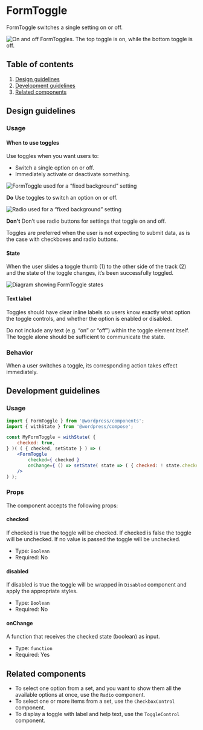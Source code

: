 # FormToggle

FormToggle switches a single setting on or off.

![On and off FormToggles. The top toggle is on, while the bottom toggle is off.](https://wordpress.org/gutenberg/files/2019/01/Toggle.jpg)

## Table of contents

1. [Design guidelines](#design-guidelines)
2. [Development guidelines](#development-guidelines)
3. [Related components](#related-components)

## Design guidelines

### Usage

#### When to use toggles

Use toggles when you want users to:

- Switch a single option on or off.
- Immediately activate or deactivate something.

![FormToggle used for a “fixed background” setting](https://wordpress.org/gutenberg/files/2019/01/Toggle-Do.jpg)

**Do**
Use toggles to switch an option on or off.

![Radio used for a “fixed background” setting](https://wordpress.org/gutenberg/files/2019/01/Toggle-Dont.jpg)

**Don’t**
Don’t use radio buttons for settings that toggle on and off.

Toggles are preferred when the user is not expecting to submit data, as is the case with checkboxes and radio buttons.

#### State

When the user slides a toggle thumb (1) to the other side of the track (2) and the state of the toggle changes, it’s been successfully toggled.

![Diagram showing FormToggle states](https://wordpress.org/gutenberg/files/2019/01/Toggle-Diagram.jpg)

#### Text label

Toggles should have clear inline labels so users know exactly what option the toggle controls, and whether the option is enabled or disabled.

Do not include any text (e.g. “on” or “off”) within the toggle element itself. The toggle alone should be sufficient to communicate the state.

### Behavior

When a user switches a toggle, its corresponding action takes effect immediately.

## Development guidelines

### Usage

```jsx
import { FormToggle } from '@wordpress/components';
import { withState } from '@wordpress/compose';

const MyFormToggle = withState( {
	checked: true,
} )( ( { checked, setState } ) => (
	<FormToggle 
		checked={ checked }
		onChange={ () => setState( state => ( { checked: ! state.checked } ) ) } 
	/>
) );
```

### Props

The component accepts the following props:

#### checked

If checked is true the toggle will be checked. If checked is false the toggle will be unchecked.
If no value is passed the toggle will be unchecked.

- Type: `Boolean`
- Required: No

#### disabled

If disabled is true the toggle will be wrapped in `Disabled` component and apply the appropriate styles.

- Type: `Boolean`
- Required: No

#### onChange

A function that receives the checked state (boolean) as input.

- Type: `function`
- Required: Yes

## Related components

- To select one option from a set, and you want to show them all the available options at once, use the `Radio` component.
- To select one or more items from a set, use the `CheckboxControl` component.
- To display a toggle with label and help text, use the `ToggleControl` component.

